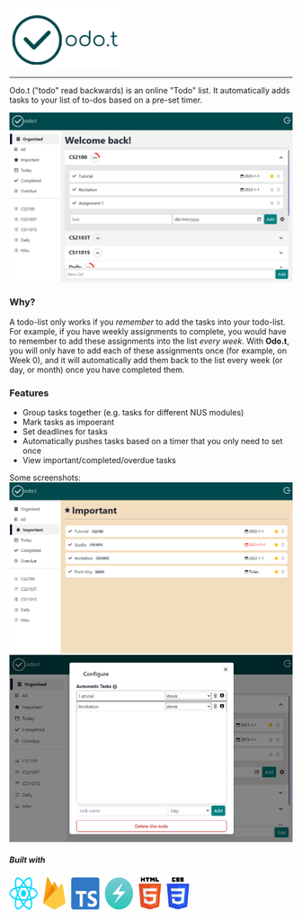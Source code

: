 <img src="/public/logoWhite.png" width="200px" />

<hr>

Odo.t ("todo" read backwards) is an online "Todo" list. It automatically adds tasks to your list of to-dos based on a pre-set timer.

![organised](/public/snapshots/snapshotOrganised.PNG)

### Why?

A todo-list only works if you _remember_ to add the tasks into your todo-list. For example, if you have weekly assignments to complete, you would have to remember to add these assignments into the list _every week_. With **Odo.t**, you will only have to add each of these assignments once (for example, on Week 0), and it will automatically add them back to the list every week (or day, or month) once you have completed them.

### Features

- Group tasks together (e.g. tasks for different NUS modules)
- Mark tasks as impoerant
- Set deadlines for tasks
- Automatically pushes tasks based on a timer that you only need to set once
- View important/completed/overdue tasks

Some screenshots:
![important](/public/snapshots/snapshotImportant.PNG)
![settings](/public/snapshots/snapshotSettings.PNG)

##### Built with

<div style="display: flex; flex-direction: row; gap: 10px">
<img src="/public/logos/react.svg" width="50px" />
<img src="/public/logos/firebase.svg" width="40px" />
<img src="/public/logos/typescript-icon.svg" width="50px" />
<img src="/public/logos/chakraui.jpg" width="50px" />
<img src="/public/logos/html-5.svg" width="40px" />
<img src="/public/logos/css-3.svg" width="40px" />
</div>
